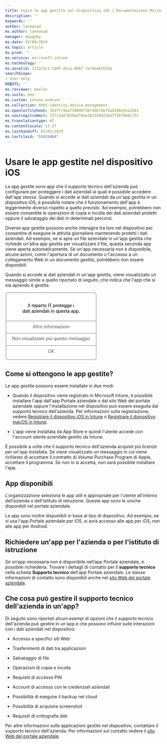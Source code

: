 ```yaml
---
title: Usare le app gestite nel dispositivo iOS | Documentazione Microsoft
description: ''
keywords: ''
author: lenewsad
ms.author: lanewsad
manager: dougeby
ms.date: 01/09/2019
ms.topic: article
ms.prod: ''
ms.service: microsoft-intune
ms.technology: ''
ms.assetid: 3232c5c1-cb9f-45ca-806f-7e74eeb3533e
searchScope:
- User help
ROBOTS: ''
ms.reviewer: maxles
ms.suite: ems
ms.custom: intune-enduser
ms.collection: M365-identity-device-management
ms.openlocfilehash: 35d77c9aa739096f36f4dbf4b75a4186e55a3381
ms.sourcegitcommit: 727c3ae7659ad79ea162250d234d7730f840c731
ms.translationtype: HT
ms.contentlocale: it-IT
ms.lasthandoff: 02/07/2019
ms.locfileid: "55835064"
---
```

# <a name="use-managed-apps-on-your-ios-device"></a>Usare le app gestite nel dispositivo iOS

Le app gestite sono app che il supporto tecnico dell'azienda può configurare per proteggere i dati aziendali ai quali è possibile accedere dall'app stessa. Quando si accede ai dati aziendali da un'app gestita in un dispositivo iOS, è possibile notare che il funzionamento dell'app è leggermente diverso rispetto a quello previsto. Ad esempio, potrebbero non essere consentite le operazioni di copia e incolla dei dati aziendali protetti oppure il salvataggio dei dati in determinati percorsi.

Diverse app gestite possono anche interagire tra loro nel dispositivo per consentire di eseguire le attività giornaliere mantenendo protetti i dati aziendali. Ad esempio, se si apre un file aziendale in un'app gestita che richiede un'altra app gestita per visualizzare il file, questa seconda app viene aperta automaticamente. Se un'app necessaria non è disponibile, alcune azioni, come l'apertura di un documento o l'accesso a un collegamento Web in un documento gestito, potrebbero non essere disponibili.

Quando si accede ai dati aziendali in un'app gestita, viene visualizzato un messaggio simile a quello riportato di seguito, che indica che l'app che si sta aprendo è gestita.

![gestite-apps-messaggio-ios](./media/managed-apps-message.png)

## <a name="how-do-i-get-managed-apps"></a>Come si ottengono le app gestite?  
Le app gestite possono essere installate in due modi:

-   Quando il dispositivo viene registrato in Microsoft Intune, è possibile installare l'app dall'app Portale aziendale o dal sito Web del portale aziendale oppure l'installazione nel dispositivo può essere eseguita dal supporto tecnico dell'azienda. Per informazioni sulla registrazione, vedere [Registrare il dispositivo iOS in Intune](enroll-your-device-in-intune-ios.md) o [Registrare il dispositivo macOS in Intune](enroll-your-device-in-intune-macos.md).

-   L'app viene installata da App Store e quindi l'utente accede con l'account utente aziendale gestito da Intune.

È possibile a volte che il supporto tecnico dell'azienda acquisti più licenze per un'app installata. Se viene visualizzato un messaggio in cui viene richiesto di accettare il contratto di Volume Purchase Program di Apple, accettare il programma. Se non lo si accetta, non sarà possibile installare l'app.

## <a name="available-apps"></a>App disponibili   
 L'organizzazione seleziona le app utili e appropriate per l'utente all’interno dell’azienda o dell'istituto di istruzione. Queste app sono le uniche disponibili nel portale aziendale.   

 Le app sono inoltre disponibili in base al tipo di dispositivo. Ad esempio, se si usa l'app Portale aziendale per iOS, si avrà accesso alle app per iOS, non alle app per Android.   

## <a name="request-an-app-for-work-or-school"></a>Richiedere un'app per l'azienda o per l'istituto di istruzione   
 Se un’app necessaria non è disponibile nell’app Portale aziendale, è possibile richiederla. Trovare i dettagli di contatto per il **supporto tecnico** nella scheda **Supporto tecnico** dell'app Portale aziendale. Le stesse informazioni di contatto sono disponibili anche nel [sito Web del portale aziendale](https://go.microsoft.com/fwlink/?linkid=2010980).   
 

## <a name="what-can-my-company-support-manage-in-an-app"></a>Che cosa può gestire il supporto tecnico dell'azienda in un'app?  
Di seguito sono riportati alcuni esempi di opzioni che il supporto tecnico dell'azienda può gestire in un'app e che possono influire sulle interazioni con i dati aziendali nel dispositivo:

-   Accesso a specifici siti Web

-   Trasferimenti di dati tra applicazioni

-   Salvataggio di file

-   Operazioni di copia e incolla

-   Requisiti di accesso PIN

-   Account di accesso con le credenziali aziendali

-   Possibilità di eseguire il backup nel cloud

-   Possibilità di acquisire screenshot

-   Requisiti di crittografia dati

Per altre informazioni sulle applicazioni gestite nel dispositivo, contattare il supporto tecnico dell'azienda. Per informazioni sul contatto vedere il [sito Web del portale aziendale](https://go.microsoft.com/fwlink/?linkid=2010980).
